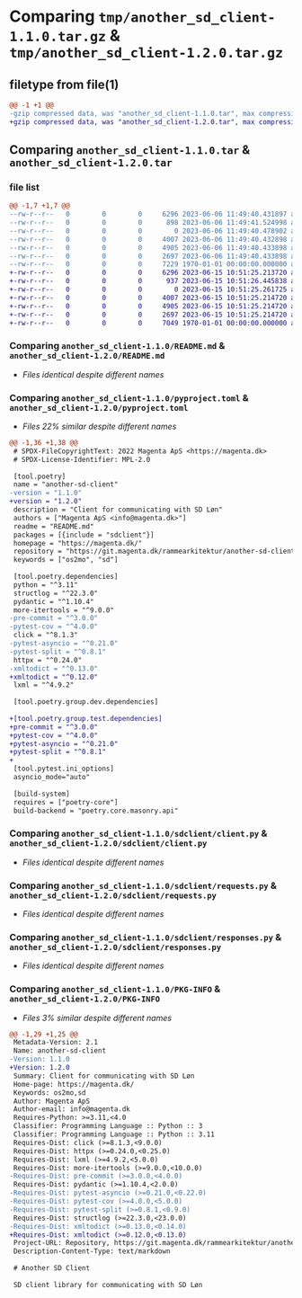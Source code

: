 # Comparing `tmp/another_sd_client-1.1.0.tar.gz` & `tmp/another_sd_client-1.2.0.tar.gz`

## filetype from file(1)

```diff
@@ -1 +1 @@
-gzip compressed data, was "another_sd_client-1.1.0.tar", max compression
+gzip compressed data, was "another_sd_client-1.2.0.tar", max compression
```

## Comparing `another_sd_client-1.1.0.tar` & `another_sd_client-1.2.0.tar`

### file list

```diff
@@ -1,7 +1,7 @@
--rw-r--r--   0        0        0     6296 2023-06-06 11:49:40.431897 another_sd_client-1.1.0/README.md
--rw-r--r--   0        0        0      898 2023-06-06 11:49:41.524998 another_sd_client-1.1.0/pyproject.toml
--rw-r--r--   0        0        0        0 2023-06-06 11:49:40.478902 another_sd_client-1.1.0/sdclient/__init__.py
--rw-r--r--   0        0        0     4007 2023-06-06 11:49:40.432898 another_sd_client-1.1.0/sdclient/client.py
--rw-r--r--   0        0        0     4905 2023-06-06 11:49:40.433898 another_sd_client-1.1.0/sdclient/requests.py
--rw-r--r--   0        0        0     2697 2023-06-06 11:49:40.433898 another_sd_client-1.1.0/sdclient/responses.py
--rw-r--r--   0        0        0     7229 1970-01-01 00:00:00.000000 another_sd_client-1.1.0/PKG-INFO
+-rw-r--r--   0        0        0     6296 2023-06-15 10:51:25.213720 another_sd_client-1.2.0/README.md
+-rw-r--r--   0        0        0      937 2023-06-15 10:51:26.445838 another_sd_client-1.2.0/pyproject.toml
+-rw-r--r--   0        0        0        0 2023-06-15 10:51:25.261725 another_sd_client-1.2.0/sdclient/__init__.py
+-rw-r--r--   0        0        0     4007 2023-06-15 10:51:25.214720 another_sd_client-1.2.0/sdclient/client.py
+-rw-r--r--   0        0        0     4905 2023-06-15 10:51:25.214720 another_sd_client-1.2.0/sdclient/requests.py
+-rw-r--r--   0        0        0     2697 2023-06-15 10:51:25.214720 another_sd_client-1.2.0/sdclient/responses.py
+-rw-r--r--   0        0        0     7049 1970-01-01 00:00:00.000000 another_sd_client-1.2.0/PKG-INFO
```

### Comparing `another_sd_client-1.1.0/README.md` & `another_sd_client-1.2.0/README.md`

 * *Files identical despite different names*

### Comparing `another_sd_client-1.1.0/pyproject.toml` & `another_sd_client-1.2.0/pyproject.toml`

 * *Files 22% similar despite different names*

```diff
@@ -1,36 +1,38 @@
 # SPDX-FileCopyrightText: 2022 Magenta ApS <https://magenta.dk>
 # SPDX-License-Identifier: MPL-2.0
 
 [tool.poetry]
 name = "another-sd-client"
-version = "1.1.0"
+version = "1.2.0"
 description = "Client for communicating with SD Løn"
 authors = ["Magenta ApS <info@magenta.dk>"]
 readme = "README.md"
 packages = [{include = "sdclient"}]
 homepage = "https://magenta.dk/"
 repository = "https://git.magenta.dk/rammearkitektur/another-sd-client"
 keywords = ["os2mo", "sd"]
 
 [tool.poetry.dependencies]
 python = "^3.11"
 structlog = "^22.3.0"
 pydantic = "^1.10.4"
 more-itertools = "^9.0.0"
-pre-commit = "^3.0.0"
-pytest-cov = "^4.0.0"
 click = "^8.1.3"
-pytest-asyncio = "^0.21.0"
-pytest-split = "^0.8.1"
 httpx = "^0.24.0"
-xmltodict = "^0.13.0"
+xmltodict = "^0.12.0"
 lxml = "^4.9.2"
 
 [tool.poetry.group.dev.dependencies]
 
+[tool.poetry.group.test.dependencies]
+pre-commit = "^3.0.0"
+pytest-cov = "^4.0.0"
+pytest-asyncio = "^0.21.0"
+pytest-split = "^0.8.1"
+
 [tool.pytest.ini_options]
 asyncio_mode="auto"
 
 [build-system]
 requires = ["poetry-core"]
 build-backend = "poetry.core.masonry.api"
```

### Comparing `another_sd_client-1.1.0/sdclient/client.py` & `another_sd_client-1.2.0/sdclient/client.py`

 * *Files identical despite different names*

### Comparing `another_sd_client-1.1.0/sdclient/requests.py` & `another_sd_client-1.2.0/sdclient/requests.py`

 * *Files identical despite different names*

### Comparing `another_sd_client-1.1.0/sdclient/responses.py` & `another_sd_client-1.2.0/sdclient/responses.py`

 * *Files identical despite different names*

### Comparing `another_sd_client-1.1.0/PKG-INFO` & `another_sd_client-1.2.0/PKG-INFO`

 * *Files 3% similar despite different names*

```diff
@@ -1,29 +1,25 @@
 Metadata-Version: 2.1
 Name: another-sd-client
-Version: 1.1.0
+Version: 1.2.0
 Summary: Client for communicating with SD Løn
 Home-page: https://magenta.dk/
 Keywords: os2mo,sd
 Author: Magenta ApS
 Author-email: info@magenta.dk
 Requires-Python: >=3.11,<4.0
 Classifier: Programming Language :: Python :: 3
 Classifier: Programming Language :: Python :: 3.11
 Requires-Dist: click (>=8.1.3,<9.0.0)
 Requires-Dist: httpx (>=0.24.0,<0.25.0)
 Requires-Dist: lxml (>=4.9.2,<5.0.0)
 Requires-Dist: more-itertools (>=9.0.0,<10.0.0)
-Requires-Dist: pre-commit (>=3.0.0,<4.0.0)
 Requires-Dist: pydantic (>=1.10.4,<2.0.0)
-Requires-Dist: pytest-asyncio (>=0.21.0,<0.22.0)
-Requires-Dist: pytest-cov (>=4.0.0,<5.0.0)
-Requires-Dist: pytest-split (>=0.8.1,<0.9.0)
 Requires-Dist: structlog (>=22.3.0,<23.0.0)
-Requires-Dist: xmltodict (>=0.13.0,<0.14.0)
+Requires-Dist: xmltodict (>=0.12.0,<0.13.0)
 Project-URL: Repository, https://git.magenta.dk/rammearkitektur/another-sd-client
 Description-Content-Type: text/markdown
 
 # Another SD Client
 
 SD client library for communicating with SD Løn
```

